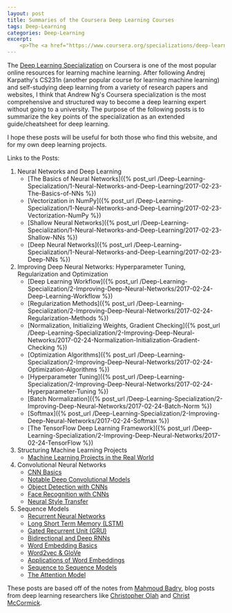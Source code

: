 ```yaml
---
layout: post
title: Summaries of the Coursera Deep Learning Courses
tags: Deep-Learning
categories: Deep-Learning
excerpt:
    <p>The <a href="https://www.coursera.org/specializations/deep-learning">Deep Learning Specialization</a> on Coursera is one of the most popular online resources for learning machine learning. After following Andrej Karpathy’s CS231n (another popular course for learning machine learning) and self-studying deep learning from a variety of research papers and websites, I think that Andrew Ng’s Coursera specialization is the most comprehensive and structured way to become a deep learning expert without going to a university. The purpose of the following posts is to summarize the key points of the specialization as an extended guide/cheatsheet for deep learning.</p>
---
```


The [Deep Learning Specialization](https://www.coursera.org/specializations/deep-learning) on Coursera is one of the most popular online resources for learning machine learning. After following Andrej Karpathy's CS231n (another popular course for learning machine learning) and self-studying deep learning from a variety of research papers and websites, I think that Andrew Ng's Coursera specialization is the most comprehensive and structured way to become a deep learning expert without going to a university. The purpose of the following posts is to summarize the key points of the specialization as an extended guide/cheatsheet for deep learning.

I hope these posts will be useful for both those who find this website, and for my own deep learning projects.

Links to the Posts:
1. Neural Networks and Deep Learning
	- [The Basics of Neural Networks]({% post_url /Deep-Learning-Specialization/1-Neural-Networks-and-Deep-Learning/2017-02-23-The-Basics-of-NNs %})
	- [Vectorization in NumPy]({% post_url /Deep-Learning-Specialization/1-Neural-Networks-and-Deep-Learning/2017-02-23-Vectorization-NumPy %})
	- [Shallow Neural Networks]({% post_url /Deep-Learning-Specialization/1-Neural-Networks-and-Deep-Learning/2017-02-23-Shallow-NNs %})
	- [Deep Neural Networks]({% post_url /Deep-Learning-Specialization/1-Neural-Networks-and-Deep-Learning/2017-02-23-Deep-NNs %})
2. Improving Deep Neural Networks: Hyperparameter Tuning, Regularization and Optimization
	- [Deep Learning Workflow]({% post_url /Deep-Learning-Specialization/2-Improving-Deep-Neural-Networks/2017-02-24-Deep-Learning-Workflow %})
	- [Regularization Methods]({% post_url /Deep-Learning-Specialization/2-Improving-Deep-Neural-Networks/2017-02-24-Regularization-Methods %})
	- [Normalization, Initializing Weights, Gradient Checking]({% post_url /Deep-Learning-Specialization/2-Improving-Deep-Neural-Networks/2017-02-24-Normalization-Initialization-Gradient-Checking %})
	- [Optimization Algorithms]({% post_url /Deep-Learning-Specialization/2-Improving-Deep-Neural-Networks/2017-02-24-Optimization-Algorithms %})
	- [Hyperparameter Tuning]({% post_url /Deep-Learning-Specialization/2-Improving-Deep-Neural-Networks/2017-02-24-Hyperparameter-Tuning %})
	- [Batch Normalization]({% post_url /Deep-Learning-Specialization/2-Improving-Deep-Neural-Networks/2017-02-24-Batch-Norm %})
	- [Softmax]({% post_url /Deep-Learning-Specialization/2-Improving-Deep-Neural-Networks/2017-02-24-Softmax %})
	- [The TensorFlow Deep Learning Framework]({% post_url /Deep-Learning-Specialization/2-Improving-Deep-Neural-Networks/2017-02-24-TensorFlow %})
3. Structuring Machine Learning Projects
	- [Machine Learning Projects in the Real World](http://)
4. Convolutional Neural Networks
	- [CNN Basics](http://)
	- [Notable Deep Convolutional Models](http://)
	- [Object Detection with CNNs](http://)
	- [Face Recognition with CNNs](http://)
	- [Neural Style Transfer](http://)
5. Sequence Models
	- [Recurrent Neural Networks](http://)
	- [Long Short Term Memory (LSTM)](http://)
	- [Gated Recurrent Unit (GRU)](http://)
	- [Bidirectional and Deep RNNs](http://)
	- [Word Embedding Basics](http://)
	- [Word2vec & GloVe](http://)
	- [Applications of Word Embeddings](http://)
	- [Sequence to Sequence Models](http://)
	- [The Attention Model](http://)

These posts are based off of the notes from [Mahmoud Badry](https://github.com/mbadry1/), blog posts from deep learning researchers like [Christopher Olah](http://colah.github.io/) and [Christ McCormick](http://mccormickml.com/).
